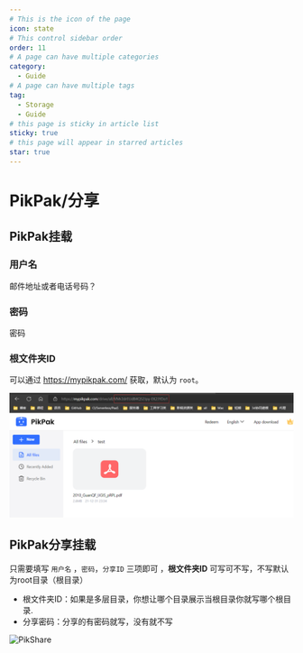 ```yaml
---
# This is the icon of the page
icon: state
# This control sidebar order
order: 11
# A page can have multiple categories
category:
  - Guide
# A page can have multiple tags
tag:
  - Storage
  - Guide
# this page is sticky in article list
sticky: true
# this page will appear in starred articles
star: true
---
```


# PikPak/分享

## PikPak挂载

### 用户名

邮件地址或者电话号码？

### 密码

密码

### 根文件夹ID

可以通过 https://mypikpak.com/ 获取，默认为 `root`。

![image.png](/img/drivers/pikpak.png)



## PikPak分享挂载
只需要填写  `用户名` ，`密码`，`分享ID` 三项即可 ，**根文件夹ID** 可写可不写，不写默认为root目录（根目录）

- 根文件夹ID：如果是多层目录，你想让哪个目录展示当根目录你就写哪个根目录.
- 分享密码：分享的有密码就写，没有就不写

![PikShare](https://pic.rmb.bdstatic.com/bjh/5dea38ce42c5e909a59137ea2c74837f.png)

